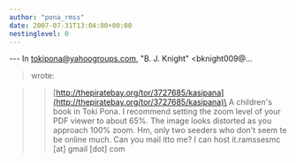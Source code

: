 ```yaml
---
author: "pona_rmss"
date: 2007-07-31T13:04:00+00:00
nestinglevel: 0
---
```

\---
 In [tokipona@yahoogroups.com](mailto://tokipona@yahoogroups.com), "B. J. Knight" <bknight009@...
> wrote:

>> [http://thepiratebay.org/tor/3727685/kasipana](http://thepiratebay.org/tor/3727685/kasipana)\
>> A children's book in Toki Pona.
>> I recommend setting the zoom level of your PDF viewer to about 65%.
> The image looks distorted as you approach 100% zoom.
>Hm, only two seeders who don't seem te be online much. Can you mail itto me? I can host it.ramssesmc \[at\] gmail \[dot\] com
